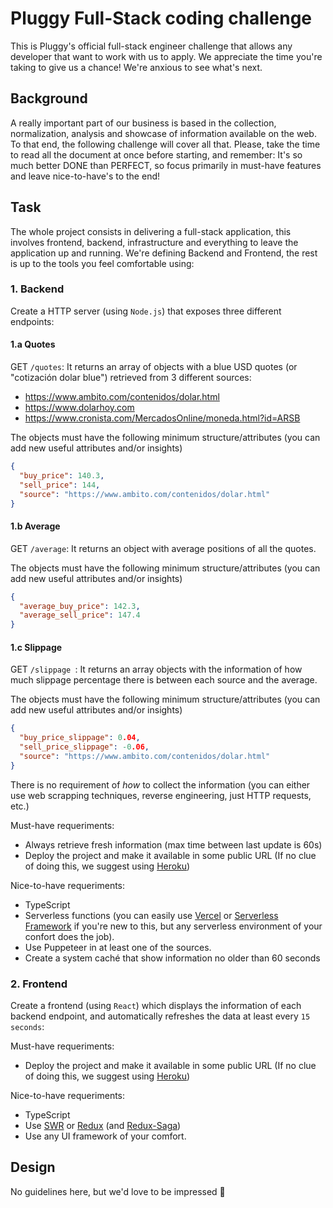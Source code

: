 # Pluggy Full-Stack coding challenge
This is Pluggy's official full-stack engineer challenge that allows any developer that want to work with us to apply. We appreciate the time you're taking to give us a chance! We're anxious to see what's next. 

## Background
A really important part of our business is based in the collection, normalization, analysis and showcase of information available on the web. To that end, the following challenge will cover all that. Please, take the time to read all the document at once before starting, and remember: It's so much better DONE than PERFECT, so focus primarily in must-have features and leave nice-to-have's to the end!

## Task
The whole project consists in delivering a full-stack application, this involves frontend, backend, infrastructure and everything to leave the application up and running. We're defining Backend and Frontend, the rest is up to the tools you feel comfortable using:

### 1. Backend
Create a HTTP server (using `Node.js`) that exposes three different endpoints:

#### 1.a Quotes
GET `/quotes`: It returns an array of objects with a blue USD quotes (or "cotización dolar blue") retrieved from 3 different sources:
- https://www.ambito.com/contenidos/dolar.html
- https://www.dolarhoy.com
- https://www.cronista.com/MercadosOnline/moneda.html?id=ARSB

The objects must have the following minimum structure/attributes (you can add new useful attributes and/or insights)
```json
{
  "buy_price": 140.3,
  "sell_price": 144,
  "source": "https://www.ambito.com/contenidos/dolar.html"
}
```

#### 1.b Average
GET `/average`: It returns an object with average positions of all the quotes.

The objects must have the following minimum structure/attributes (you can add new useful attributes and/or insights)
```json
{
  "average_buy_price": 142.3,
  "average_sell_price": 147.4
}
```

#### 1.c Slippage 
GET `/slippage `: It returns an array objects with the information of how much slippage percentage there is between each source and the average.

The objects must have the following minimum structure/attributes (you can add new useful attributes and/or insights)
```json
{
  "buy_price_slippage": 0.04,
  "sell_price_slippage": -0.06,
  "source": "https://www.ambito.com/contenidos/dolar.html"
}
```

There is no requirement of _how_ to collect the information (you can either use web scrapping techniques, reverse engineering, just HTTP requests, etc.)

Must-have requeriments:
- Always retrieve fresh information (max time between last update is 60s)
- Deploy the project and make it available in some public URL (If no clue of doing this, we suggest using [Heroku](https://heroku.com))

Nice-to-have requeriments:
- TypeScript
- Serverless functions (you can easily use [Vercel](https://vercel.com) or [Serverless Framework](https://serverless.com) if you're new to this, but any serverless environment of your confort does the job).
- Use Puppeteer in at least one of the sources.
- Create a system caché that show information no older than 60 seconds

### 2. Frontend
Create a frontend (using `React`) which displays the information of each backend endpoint, and automatically refreshes the data at least every `15 seconds`:

Must-have requeriments:
- Deploy the project and make it available in some public URL (If no clue of doing this, we suggest using [Heroku](https://heroku.com))

Nice-to-have requeriments:
- TypeScript
- Use [SWR](https://swr.now.sh) or [Redux](https://redux.js.org/) (and [Redux-Saga](https://redux-saga.js.org/))
- Use any UI framework of your comfort. 

## Design
No guidelines here, but we'd love to be impressed 🤩